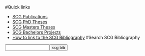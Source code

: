 #Quick links

- [SCG Publications](%base_url%/publications/scg-pub)
- [SCG PhD Theses](%base_url%/publications/scg-phd)
- [SCG Masters Theses](%base_url%/publications/scg-msc)
- [SCG Bachelors Projects](%base_url%/publications/scg-bp)
- [How to link to the SCG Bibliography](%base_url%/wiki/howtos/howToLinkToScgBib)
#Search SCG Bibliography
<form method="GET" action="%assets_url%/scgbib"><input type="text" name="query" size="15" maxlength="800"/><input type="submit" value="scg bib"/></form>
